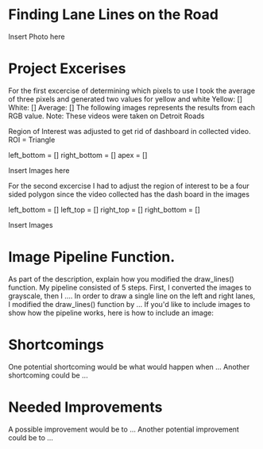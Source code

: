 # Finding Lane Lines on the Road

Insert Photo here

# Project Excerises
For the first excercise of determining which pixels to use I took the average of three pixels and generated two values for yellow and white 
Yellow: []
White: []
Average: []
The following images represents the results from each RGB value.
Note: These videos were taken on Detroit Roads

Region of Interest was adjusted to get rid of dashboard in collected video. ROI = Triangle

left_bottom = []
right_bottom = []
apex = []

Insert Images here

For the second excercise I had to adjust the region of interest to be a four sided polygon since the video collected has the dash board in the images

left_bottom = []
left_top = []
right_top = []
right_bottom = []

Insert Images

# Image Pipeline Function.

As part of the description, explain how you modified the draw_lines() function.
My pipeline consisted of 5 steps. First, I converted the images to grayscale, then I ....
In order to draw a single line on the left and right lanes, I modified the draw_lines() function by ...
If you'd like to include images to show how the pipeline works, here is how to include an image:

# Shortcomings

One potential shortcoming would be what would happen when ...
Another shortcoming could be ...

# Needed Improvements

A possible improvement would be to ...
Another potential improvement could be to ...
